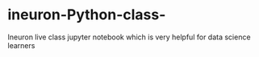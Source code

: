 # ineuron-Python-class-
Ineuron live class jupyter notebook which is very helpful for data science learners 
